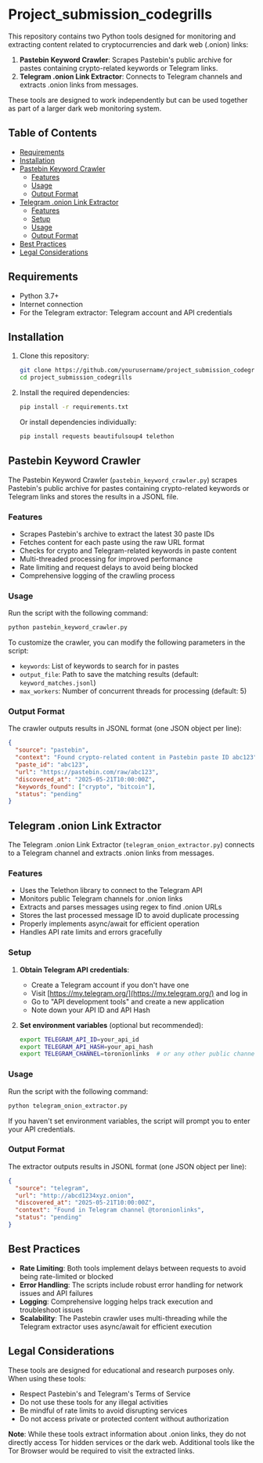 # Project_submission_codegrills

This repository contains two Python tools designed for monitoring and extracting content related to cryptocurrencies and dark web (.onion) links:

1. **Pastebin Keyword Crawler**: Scrapes Pastebin's public archive for pastes containing crypto-related keywords or Telegram links.
2. **Telegram .onion Link Extractor**: Connects to Telegram channels and extracts .onion links from messages.

These tools are designed to work independently but can be used together as part of a larger dark web monitoring system.

## Table of Contents

- [Requirements](#requirements)
- [Installation](#installation)
- [Pastebin Keyword Crawler](#pastebin-keyword-crawler)
  - [Features](#features)
  - [Usage](#usage)
  - [Output Format](#output-format)
- [Telegram .onion Link Extractor](#telegram-onion-link-extractor)
  - [Features](#features-1)
  - [Setup](#setup)
  - [Usage](#usage-1)
  - [Output Format](#output-format-1)
- [Best Practices](#best-practices)
- [Legal Considerations](#legal-considerations)

## Requirements

- Python 3.7+
- Internet connection
- For the Telegram extractor: Telegram account and API credentials

## Installation

1. Clone this repository:
   ```bash
   git clone https://github.com/yourusername/project_submission_codegrills.git
   cd project_submission_codegrills
   ```

2. Install the required dependencies:
   ```bash
   pip install -r requirements.txt
   ```

   Or install dependencies individually:
   ```bash
   pip install requests beautifulsoup4 telethon
   ```

## Pastebin Keyword Crawler

The Pastebin Keyword Crawler (`pastebin_keyword_crawler.py`) scrapes Pastebin's public archive for pastes containing crypto-related keywords or Telegram links and stores the results in a JSONL file.

### Features

- Scrapes Pastebin's archive to extract the latest 30 paste IDs
- Fetches content for each paste using the raw URL format
- Checks for crypto and Telegram-related keywords in paste content
- Multi-threaded processing for improved performance
- Rate limiting and request delays to avoid being blocked
- Comprehensive logging of the crawling process

### Usage

Run the script with the following command:

```bash
python pastebin_keyword_crawler.py
```

To customize the crawler, you can modify the following parameters in the script:

- `keywords`: List of keywords to search for in pastes
- `output_file`: Path to save the matching results (default: `keyword_matches.jsonl`)
- `max_workers`: Number of concurrent threads for processing (default: 5)

### Output Format

The crawler outputs results in JSONL format (one JSON object per line):

```json
{
  "source": "pastebin",
  "context": "Found crypto-related content in Pastebin paste ID abc123",
  "paste_id": "abc123",
  "url": "https://pastebin.com/raw/abc123",
  "discovered_at": "2025-05-21T10:00:00Z",
  "keywords_found": ["crypto", "bitcoin"],
  "status": "pending"
}
```

## Telegram .onion Link Extractor

The Telegram .onion Link Extractor (`telegram_onion_extractor.py`) connects to a Telegram channel and extracts .onion links from messages.

### Features

- Uses the Telethon library to connect to the Telegram API
- Monitors public Telegram channels for .onion links
- Extracts and parses messages using regex to find .onion URLs
- Stores the last processed message ID to avoid duplicate processing
- Properly implements async/await for efficient operation
- Handles API rate limits and errors gracefully

### Setup

1. **Obtain Telegram API credentials**:
   - Create a Telegram account if you don't have one
   - Visit [https://my.telegram.org/](https://my.telegram.org/) and log in
   - Go to "API development tools" and create a new application
   - Note down your API ID and API Hash

2. **Set environment variables** (optional but recommended):
   ```bash
   export TELEGRAM_API_ID=your_api_id
   export TELEGRAM_API_HASH=your_api_hash
   export TELEGRAM_CHANNEL=toronionlinks  # or any other public channel
   ```

### Usage

Run the script with the following command:

```bash
python telegram_onion_extractor.py
```

If you haven't set environment variables, the script will prompt you to enter your API credentials.

### Output Format

The extractor outputs results in JSONL format (one JSON object per line):

```json
{
  "source": "telegram",
  "url": "http://abcd1234xyz.onion",
  "discovered_at": "2025-05-21T10:00:00Z",
  "context": "Found in Telegram channel @toronionlinks",
  "status": "pending"
}
```

## Best Practices

- **Rate Limiting**: Both tools implement delays between requests to avoid being rate-limited or blocked
- **Error Handling**: The scripts include robust error handling for network issues and API failures
- **Logging**: Comprehensive logging helps track execution and troubleshoot issues
- **Scalability**: The Pastebin crawler uses multi-threading while the Telegram extractor uses async/await for efficient execution

## Legal Considerations

These tools are designed for educational and research purposes only. When using these tools:

- Respect Pastebin's and Telegram's Terms of Service
- Do not use these tools for any illegal activities
- Be mindful of rate limits to avoid disrupting services
- Do not access private or protected content without authorization

**Note**: While these tools extract information about .onion links, they do not directly access Tor hidden services or the dark web. Additional tools like the Tor Browser would be required to visit the extracted links.